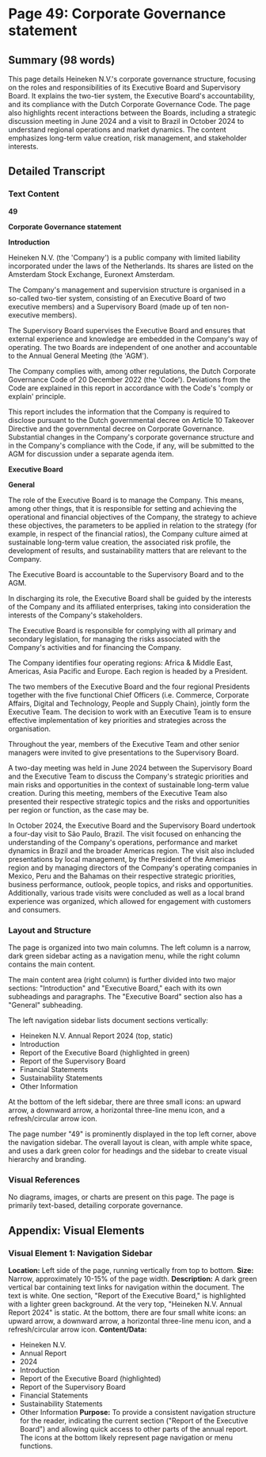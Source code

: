 # Page 49: Corporate Governance statement

## Summary (98 words)
This page details Heineken N.V.'s corporate governance structure, focusing on the roles and responsibilities of its Executive Board and Supervisory Board. It explains the two-tier system, the Executive Board's accountability, and its compliance with the Dutch Corporate Governance Code. The page also highlights recent interactions between the Boards, including a strategic discussion meeting in June 2024 and a visit to Brazil in October 2024 to understand regional operations and market dynamics. The content emphasizes long-term value creation, risk management, and stakeholder interests.

## Detailed Transcript

### Text Content

**49**

**Corporate Governance statement**

**Introduction**

Heineken N.V. (the 'Company') is a public company with limited liability incorporated under the laws of the Netherlands. Its shares are listed on the Amsterdam Stock Exchange, Euronext Amsterdam.

The Company's management and supervision structure is organised in a so-called two-tier system, consisting of an Executive Board of two executive members) and a Supervisory Board (made up of ten non-executive members).

The Supervisory Board supervises the Executive Board and ensures that external experience and knowledge are embedded in the Company's way of operating. The two Boards are independent of one another and accountable to the Annual General Meeting (the 'AGM').

The Company complies with, among other regulations, the Dutch Corporate Governance Code of 20 December 2022 (the 'Code'). Deviations from the Code are explained in this report in accordance with the Code's 'comply or explain' principle.

This report includes the information that the Company is required to disclose pursuant to the Dutch governmental decree on Article 10 Takeover Directive and the governmental decree on Corporate Governance. Substantial changes in the Company's corporate governance structure and in the Company's compliance with the Code, if any, will be submitted to the AGM for discussion under a separate agenda item.

**Executive Board**

**General**

The role of the Executive Board is to manage the Company. This means, among other things, that it is responsible for setting and achieving the operational and financial objectives of the Company, the strategy to achieve these objectives, the parameters to be applied in relation to the strategy (for example, in respect of the financial ratios), the Company culture aimed at sustainable long-term value creation, the associated risk profile, the development of results, and sustainability matters that are relevant to the Company.

The Executive Board is accountable to the Supervisory Board and to the AGM.

In discharging its role, the Executive Board shall be guided by the interests of the Company and its affiliated enterprises, taking into consideration the interests of the Company's stakeholders.

The Executive Board is responsible for complying with all primary and secondary legislation, for managing the risks associated with the Company's activities and for financing the Company.

The Company identifies four operating regions: Africa & Middle East, Americas, Asia Pacific and Europe. Each region is headed by a President.

The two members of the Executive Board and the four regional Presidents together with the five functional Chief Officers (i.e. Commerce, Corporate Affairs, Digital and Technology, People and Supply Chain), jointly form the Executive Team. The decision to work with an Executive Team is to ensure effective implementation of key priorities and strategies across the organisation.

Throughout the year, members of the Executive Team and other senior managers were invited to give presentations to the Supervisory Board.

A two-day meeting was held in June 2024 between the Supervisory Board and the Executive Team to discuss the Company's strategic priorities and main risks and opportunities in the context of sustainable long-term value creation. During this meeting, members of the Executive Team also presented their respective strategic topics and the risks and opportunities per region or function, as the case may be.

In October 2024, the Executive Board and the Supervisory Board undertook a four-day visit to São Paulo, Brazil. The visit focused on enhancing the understanding of the Company's operations, performance and market dynamics in Brazil and the broader Americas region. The visit also included presentations by local management, by the President of the Americas region and by managing directors of the Company's operating companies in Mexico, Peru and the Bahamas on their respective strategic priorities, business performance, outlook, people topics, and risks and opportunities. Additionally, various trade visits were concluded as well as a local brand experience was organized, which allowed for engagement with customers and consumers.

### Layout and Structure
The page is organized into two main columns. The left column is a narrow, dark green sidebar acting as a navigation menu, while the right column contains the main content.

The main content area (right column) is further divided into two major sections: "Introduction" and "Executive Board," each with its own subheadings and paragraphs. The "Executive Board" section also has a "General" subheading.

The left navigation sidebar lists document sections vertically:
- Heineken N.V. Annual Report 2024 (top, static)
- Introduction
- Report of the Executive Board (highlighted in green)
- Report of the Supervisory Board
- Financial Statements
- Sustainability Statements
- Other Information

At the bottom of the left sidebar, there are three small icons: an upward arrow, a downward arrow, a horizontal three-line menu icon, and a refresh/circular arrow icon.

The page number "49" is prominently displayed in the top left corner, above the navigation sidebar. The overall layout is clean, with ample white space, and uses a dark green color for headings and the sidebar to create visual hierarchy and branding.

### Visual References
No diagrams, images, or charts are present on this page. The page is primarily text-based, detailing corporate governance.

## Appendix: Visual Elements

### Visual Element 1: Navigation Sidebar
**Location:** Left side of the page, running vertically from top to bottom.
**Size:** Narrow, approximately 10-15% of the page width.
**Description:** A dark green vertical bar containing text links for navigation within the document. The text is white. One section, "Report of the Executive Board," is highlighted with a lighter green background. At the very top, "Heineken N.V. Annual Report 2024" is static. At the bottom, there are four small white icons: an upward arrow, a downward arrow, a horizontal three-line menu icon, and a refresh/circular arrow icon.
**Content/Data:**
- Heineken N.V.
- Annual Report
- 2024
- Introduction
- Report of the Executive Board (highlighted)
- Report of the Supervisory Board
- Financial Statements
- Sustainability Statements
- Other Information
**Purpose:** To provide a consistent navigation structure for the reader, indicating the current section ("Report of the Executive Board") and allowing quick access to other parts of the annual report. The icons at the bottom likely represent page navigation or menu functions.
